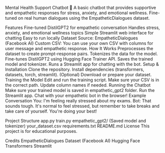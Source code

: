 Mental Health Support Chatbot 🤗
A basic chatbot that provides supportive and empathetic responses for stress, anxiety, and emotional wellness.
Fine-tuned on real human dialogues using the EmpatheticDialogues dataset.

Features
Fine-tuned DistilGPT2 for empathetic conversation
Handles stress, anxiety, and emotional wellness topics
Simple Streamlit web interface for chatting
Easy to run locally
Dataset
Source: EmpatheticDialogues (Facebook AI)
Custom CSV: You can use your own CSV with columns for user message and empathetic response.
How It Works
Preprocesses the dataset to create prompt-response pairs.
Tokenizes the data for the model.
Fine-tunes DistilGPT2 using Hugging Face Trainer API.
Saves the trained model and tokenizer.
Runs a Streamlit app for chatting with the bot.
Setup & Installation
Clone the repository.
Install dependencies (transformers, datasets, torch, streamlit).
(Optional) Download or prepare your dataset.
Training the Model
Edit and run the training script.
Make sure your CSV is in the correct path.
Update column names if needed.
Running the Chatbot
Make sure your trained model is saved in empathetic_gpt2 folder.
Run the Streamlit app.
Chat with your empathetic bot in the browser!
Example Conversation
You: I'm feeling really stressed about my exams.
Bot: That sounds tough. It's normal to feel stressed, but remember to take breaks and take care of yourself. You're doing your best!

Project Structure
app.py
train.py
empathetic_gpt2/ (Saved model and tokenizer)
your_dataset.csv
requirements.txt
README.md
License
This project is for educational purposes.

Credits
EmpatheticDialogues Dataset (Facebook AI)
Hugging Face Transformers
Streamlit
